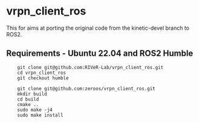 # vrpn_client_ros
This for aims at porting the original code from the kinetic-devel branch to ROS2.

## Requirements - Ubuntu 22.04 and ROS2 Humble
        git clone git@github.com:RIVeR-Lab/vrpn_client_ros.git
        cd vrpn_client_ros
        git checkout humble

        git clone git@github.com:zeroos/vrpn_client_ros.git
        mkdir build
        cd build
        cmake ..
        sudo make -j4
        sudo make install
